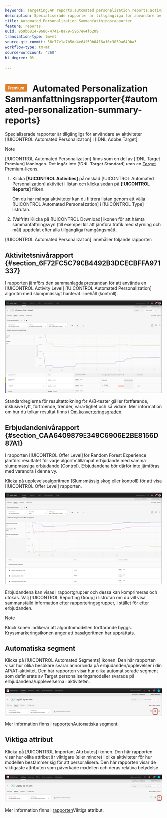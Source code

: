 ```yaml
---
keywords: Targeting;AP reports;automated personalization reports;activity level report;offer level report;offer detail report
description: Specialiserade rapporter är tillgängliga för användare av Automated Personalization-aktiviteter i Adobe Target.
title: Automated Personalization Sammanfattningsrapporter
feature: reports
uuid: 959b6814-9686-4741-8a79-5957e64f6209
translation-type: tm+mt
source-git-commit: 56c77e1a7b5dd4e64f59b0416a16c3039a649ba3
workflow-type: tm+mt
source-wordcount: '360'
ht-degree: 0%

---
```



# ![PREMIUM](/help/assets/premium.png) Automated Personalization Sammanfattningsrapporter{#automated-personalization-summary-reports}

Specialiserade rapporter är tillgängliga för användare av aktiviteter [!UICONTROL Automated Personalization] i [!DNL Adobe Target].

>[!NOTE]
>
>[!UICONTROL Automated Personalization] finns som en del av [!DNL Target Premium] lösningen. Det ingår inte [!DNL Target Standard] utan en [Target Premium-licens](/help/c-intro/intro.md#premium).

1. Klicka **[!UICONTROL Activities]** på önskad [!UICONTROL Automated Personalization] aktivitet i listan och klicka sedan på **[!UICONTROL Reports]** fliken.

   Om du har många aktiviteter kan du filtrera listan genom att välja [!UICONTROL Automated Personalization] i [!UICONTROL Type] listrutan.

1. (Valfritt) Klicka på [!UICONTROL Download] ikonen för att hämta sammanfattningsvyn (till exempel för att jämföra trafik med styrning och mål) uppdelat efter alla tillgängliga framgångsmått.

[!UICONTROL Automated Personalization] innehåller följande rapporter:

## Aktivitetsnivårapport {#section_6F72FC5C790B4492B3DCECBFFA971337}

I rapporten jämförs den sammanlagda prestandan för att använda en [!UICONTROL Activity Level] [!UICONTROL Automated Personalization] algoritm med slumpmässigt hanterat innehåll (kontroll).

![Aktivitetsnivårapport](/help/c-reports/assets/box_plot_ap.png)

Standardreglerna för resultattolkning för A/B-tester gäller fortfarande, inklusive lyft, förtroende, trender, varaktighet och så vidare. Mer information om hur du tolkar resultat finns i [Om konverteringsgraden](../c-reports/conversion-rate.md#concept_2D9FEDE8F94A485DAC86D611BFBDC844).

## Erbjudandenivårapport {#section_CAA6409879E349C6906E2BE8156D87A1}

I rapporten [!UICONTROL Offer Level] för Random Forest Experience jämförs resultatet för varje algoritmtillämpat erbjudande med samma slumpmässiga erbjudande (Control). Erbjudandena bör därför inte jämföras med varandra i denna vy.

Klicka på upplevelsealgoritmen (Slumpmässig skog eller kontroll) för att visa [!UICONTROL Offer Level] rapporten.

![](assets/ap_OfferLevelRpt.png)

Erbjudandena kan visas i rapportgrupper och dessa kan komprimeras och utökas. Välj [!UICONTROL Reporting Group] i listrutan om du vill visa sammanställd information efter rapporteringsgrupper, i stället för efter erbjudanden.

>[!NOTE]
>
>Klockikonen indikerar att algoritmmodellen fortfarande byggs. Kryssmarkeringsikonen anger att basalgoritmen har upprättats.

## Automatiska segment

Klicka på [!UICONTROL Automated Segments] ikonen. Den här rapporten visar hur olika besökare svarar annorlunda på erbjudanden/upplevelser i din AP/AT-aktivitet. Den här rapporten visar hur olika automatiserade segment som definierats av Target personaliseringsmodeller svarade på erbjudandena/upplevelserna i aktiviteten.

![Ikon för automatiserade segment](/help/c-reports/assets/icon-automated-sements-ap.png)

Mer information finns i [rapporten](/help/c-reports/c-personalization-insights-reports/automated-segments-report.md)Automatiska segment.

## Viktiga attribut

Klicka på [!UICONTROL Important Attributes] ikonen. Den här rapporten visar hur olika attribut är viktigare (eller mindre) i olika aktiviteter för hur modellen bestämmer sig för att personalisera. Den här rapporten visar de viktigaste attributen som påverkade modellen och deras relativa betydelse.

![Ikon för viktiga attribut](/help/c-reports/assets/icon-important-attributes-ap.png)

Mer information finns i [rapporten](/help/c-reports/c-personalization-insights-reports/important-attributes-report.md)Viktiga attribut.